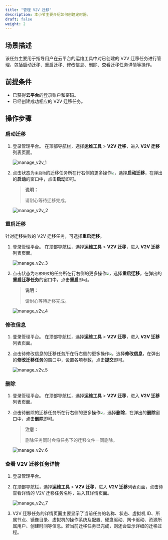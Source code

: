 ```yaml
---
title: "管理 V2V 迁移"
description: 本小节主要介绍如何创建定时器。
draft: false
weight: 2
---
```


## 场景描述

该任务主要用于指导用户在云平台的运维工具中对已创建的 V2V 迁移任务进行管理，包括启动迁移、重启迁移、修改信息、删除、查看迁移任务详情等操作。

## 前提条件

- 已获得**云平台**的登录账户和密码。
- 已经创建成功相应的 V2V 迁移任务。

## 操作步骤

### 启动迁移

1. 登录管理平台。 在顶部导航栏，选择**运维工具** > **V2V 迁移**，进入 **V2V 迁移**列表页面。

   ![manage_v2v_1](../../_images/manage_v2v_1.png)

2. 点击状态为`未启动`的迁移任务所在行右侧的更多操作<img src="../../_images/more_operation.png" style="zoom:50%;" />，选择**启动迁移**，在弹出的**启动**的窗口中，点击**启动**即可。

   > **说明：**
   >
   > 请耐心等待迁移完成。

   ![manage_v2v_2](../../_images/manage_v2v_2.png)

### 重启迁移

针对迁移失败的 V2V 迁移任务，可选择**重启迁移**。


1. 登录管理平台。 在顶部导航栏，选择**运维工具** > **V2V 迁移**，进入 **V2V 迁移**列表页面。

   ![manage_v2v_3](../../_images/manage_v2v_3.png)

2. 点击状态为`迁移失败`的任务所在行右侧的更多操作<img src="../../_images/more_operation.png" style="zoom:50%;" />，选择**重启迁移**，在弹出的**重启迁移任务**的窗口中，点击**重启**即可。

   > **说明：**
   >
   > 请耐心等待迁移完成。

   ![manage_v2v_4](../../_images/manage_v2v_4.png)

### 修改信息

1. 登录管理平台。 在顶部导航栏，选择**运维工具** > **V2V 迁移**，进入 **V2V 迁移**列表页面。


2. 点击待修改信息的迁移任务所在行右侧的更多操作<img src="../../_images/more_operation.png" style="zoom:50%;" />，选择**修改信息**，在弹出的**修改迁移任务**的窗口中，设置各项参数，点击**提交**即可。

   ![manage_v2v_5](../../_images/manage_v2v_5.png)

### 删除

1. 登录管理平台。 在顶部导航栏，选择**运维工具** > **V2V 迁移**，进入 **V2V 迁移**列表页面。


2. 点击待删除的迁移任务所在行右侧的更多操作<img src="../../_images/more_operation.png" style="zoom:50%;" />，选择**删除**，在弹出的**删除**窗口中，点击**删除**即可。

   > **注意：**
   >
   > 删除任务同时会将任务下的迁移文件一同删除。

   ![manage_v2v_6](../../_images/manage_v2v_6.png)

### 查看 V2V 迁移任务详情

1. 登录管理平台。 

2. 在顶部导航栏，选择**运维工具** > **V2V 迁移**，进入 **V2V 迁移**列表页面，点击待查看详情的 V2V 迁移任务名称，进入其详情页面。

   ![manage_v2v_7](../../_images/manage_v2v_7.png)

3. V2V 迁移任务的详情页面主要显示了当前任务的名称、状态、虚拟机 ID、所属节点、镜像目录、虚拟机的操作系统及配置、硬盘驱动、网卡驱动、资源所属用户、创建时间等信息。若当前迁移任务已完成，则还会显示详细的迁移过程。







